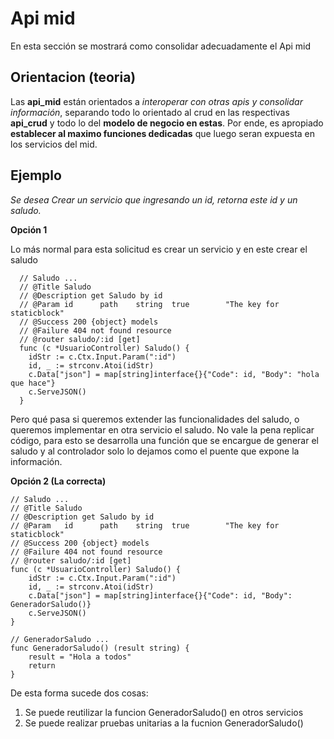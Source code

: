 # Api mid
En esta sección se mostrará como consolidar adecuadamente el Api mid

## Orientacion (teoria)
Las **api_mid** están orientados a *interoperar con otras apis y consolidar información*, separando todo lo orientado al crud en las respectivas **api_crud** y todo lo del **modelo de negocio en estas**. Por ende, es apropiado **establecer al maximo funciones dedicadas** que luego seran expuesta en los servicios del mid.

## Ejemplo

*Se desea Crear un servicio que ingresando un id, retorna este id y un saludo.*

**Opción 1**

Lo más normal para esta solicitud es crear un servicio y en este crear el saludo

      // Saludo ...
      // @Title Saludo
      // @Description get Saludo by id
      // @Param	id		path 	string	true		"The key for staticblock"
      // @Success 200 {object} models
      // @Failure 404 not found resource
      // @router saludo/:id [get]
      func (c *UsuarioController) Saludo() {
      	idStr := c.Ctx.Input.Param(":id")
      	id, _ := strconv.Atoi(idStr)
      	c.Data["json"] = map[string]interface{}{"Code": id, "Body": "hola que hace"}
      	c.ServeJSON()
      }

Pero qué pasa si queremos extender las funcionalidades del saludo, o queremos implementar en otra servicio el saludo. No vale la pena replicar código, para esto se desarrolla una función que se encargue de generar el saludo y al controlador solo lo dejamos como el puente que expone la información.

**Opción 2 (La correcta)**

    // Saludo ...
    // @Title Saludo
    // @Description get Saludo by id
    // @Param	id		path 	string	true		"The key for staticblock"
    // @Success 200 {object} models
    // @Failure 404 not found resource
    // @router saludo/:id [get]
    func (c *UsuarioController) Saludo() {
    	idStr := c.Ctx.Input.Param(":id")
    	id, _ := strconv.Atoi(idStr)
    	c.Data["json"] = map[string]interface{}{"Code": id, "Body": GeneradorSaludo()}
    	c.ServeJSON()
    }

    // GeneradorSaludo ...
    func GeneradorSaludo() (result string) {
    	result = "Hola a todos"
    	return
    }

De esta forma sucede dos cosas:
1. Se puede reutilizar la funcion GeneradorSaludo() en otros servicios
2. Se puede realizar pruebas unitarias a la fucnion GeneradorSaludo()
